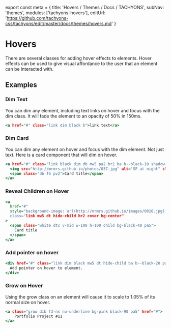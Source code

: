 export const meta = {
  title: 'Hovers / Themes / Docs / TACHYONS',
  subNav: 'themes',
  modules: ['tachyons-hovers'],
  editUrl: 'https://github.com/tachyons-css/tachyons/edit/master/docs/themes/hovers.md'
}

# Hovers

There are several classes for adding hover effects to elements. Hover effects can be used to give visual affordance to the user that an element can be interacted with.

## Examples

### Dim Text

You can dim any element, including text links on hover and focus with the dim class. It will fade the element to an opacity of 50% in 150ms.

```.html
<a href="#" class="link dim black b">link text</a>
```

### Dim Card

You can dim any element on hover and focus with the dim element. Not just text. Here is a card component that will dim on hover.

```.html
<a href="#" class="link black dim db mw5 pa2 br2 ba b--black-10 shadow-1">
  <img src="http://mrmrs.github.io/photos/037.jpg" alt="SF at night" class="db mb2 mw-100" />
  <span class="db f6 pv2">Card title</span>
</a>
```

### Reveal Children on Hover

```.html
<a
  href="#"
  style="background-image: url(http://mrmrs.github.io/images/0010.jpg);
  class="link mw5 dt hide-child br2 cover bg-center"
>
  <span class="white dtc v-mid w-100 h-100 child bg-black-40 pa5">
    Card title
  </span>
</a>
```

### Add pointer on hover

```.html
<div href="#" class="link dim black mw5 dt hide-child ba b--black-20 pa4 br2 pointer">
  Add pointer on hover to element.
</div>
```

### Grow on Hover
Using the grow class on an element will cause it to scale to 1.05% of its normal size on hover.

```.html
<a class="grow dib f3-ns no-underline bg-pink black-90 pa5" href="#">
    Portfolio Project #11
</a>
```
